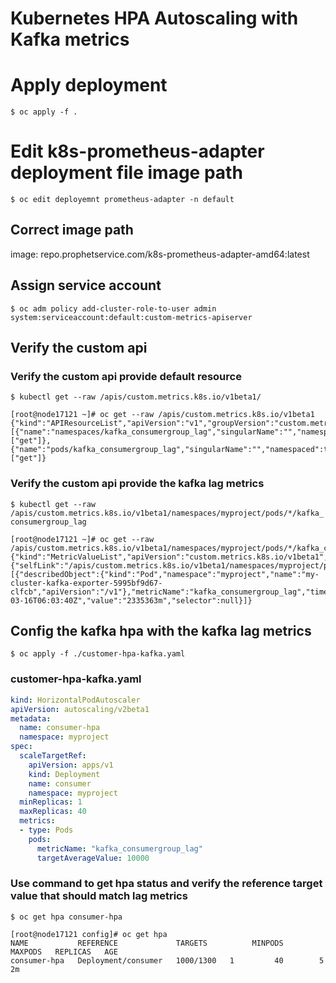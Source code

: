 
Kubernetes HPA Autoscaling with Kafka metrics
=============================================

# Apply deployment

``$ oc apply -f .``

# Edit k8s-prometheus-adapter deployment file image path

``$ oc edit deployemnt prometheus-adapter -n default``

 ## Correct image path
 image: repo.prophetservice.com/k8s-prometheus-adapter-amd64:latest

## Assign service account
``$ oc adm policy add-cluster-role-to-user admin system:serviceaccount:default:custom-metrics-apiserver`` 

## Verify the custom api
### Verify the custom api provide default resource 
``$ kubectl get --raw /apis/custom.metrics.k8s.io/v1beta1/``
```console
[root@node17121 ~]# oc get --raw /apis/custom.metrics.k8s.io/v1beta1
{"kind":"APIResourceList","apiVersion":"v1","groupVersion":"custom.metrics.k8s.io/v1beta1","resources":[{"name":"namespaces/kafka_consumergroup_lag","singularName":"","namespaced":false,"kind":"MetricValueList","verbs":["get"]},{"name":"pods/kafka_consumergroup_lag","singularName":"","namespaced":true,"kind":"MetricValueList","verbs":["get"]}
```

### Verify the custom api provide the kafka lag metrics
``$ kubectl get --raw /apis/custom.metrics.k8s.io/v1beta1/namespaces/myproject/pods/*/kafka_consumergroup_lag``
```console
[root@node17121 ~]# oc get --raw /apis/custom.metrics.k8s.io/v1beta1/namespaces/myproject/pods/*/kafka_consumergroup_lag
{"kind":"MetricValueList","apiVersion":"custom.metrics.k8s.io/v1beta1","metadata":{"selfLink":"/apis/custom.metrics.k8s.io/v1beta1/namespaces/myproject/pods/%2A/kafka_consumergroup_lag"},"items":[{"describedObject":{"kind":"Pod","namespace":"myproject","name":"my-cluster-kafka-exporter-5995bf9d67-clfcb","apiVersion":"/v1"},"metricName":"kafka_consumergroup_lag","timestamp":"2020-03-16T06:03:40Z","value":"2335363m","selector":null}]}
```
## Config the kafka hpa with the kafka lag metrics
``$ oc apply -f ./customer-hpa-kafka.yaml ``

### customer-hpa-kafka.yaml
```yaml
kind: HorizontalPodAutoscaler
apiVersion: autoscaling/v2beta1
metadata:
  name: consumer-hpa
  namespace: myproject
spec:
  scaleTargetRef:
    apiVersion: apps/v1
    kind: Deployment
    name: consumer
    namespace: myproject
  minReplicas: 1
  maxReplicas: 40
  metrics:
  - type: Pods
    pods:
      metricName: "kafka_consumergroup_lag"
      targetAverageValue: 10000
 ```

### Use command to get hpa status and verify the reference target value that should match lag metrics
``$ oc get hpa consumer-hpa``
```console
[root@node17121 config]# oc get hpa
NAME           REFERENCE             TARGETS          MINPODS   MAXPODS   REPLICAS   AGE
consumer-hpa   Deployment/consumer   1000/1300   1         40        5          2m
```
